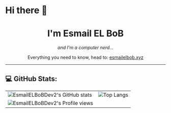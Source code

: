 # Hi there 👋
<h1 align="center">I'm Esmail EL BoB</h1>
<p style="text-align: center;" align="center"><i>and I'm a computer nerd...</i></p>
<p style="text-align: center;" align="center">Everything you need to know, head to: <a href="https://esmailelbob.xyz">esmailelbob.xyz</a></p>

---
## 💻 GitHub Stats:
|       |       |
| ----------- | ----------- |
| ![EsmailELBoBDev2's GitHub stats](https://github-readme-stats.vercel.app/api/?username=EsmailELBoBDev2&show_icons=true&title_color=fff&icon_color=79ff97&text_color=9f9f9f&bg_color=151515)      | ![Top Langs](https://github-readme-stats.vercel.app/api/top-langs/?username=EsmailELBoBDev2&show_icons=true&title_color=fff&icon_color=79ff97&text_color=9f9f9f&bg_color=151515)       |
| ![EsmailELBoBDev2's Profile views](https://komarev.com/ghpvc/?username=EsmailELBoBDev2&style=flat-square) |  |





